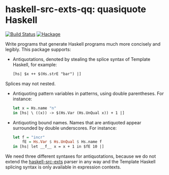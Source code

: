# haskell-src-exts-qq: quasiquote Haskell

[![Build Status](https://travis-ci.org/mboes/haskell-src-exts-qq.svg?branch=master)](https://travis-ci.org/mboes/haskell-src-exts-qq)
[![Hackage](https://img.shields.io/hackage/v/haskell-src-exts-qq.svg)](https://hackage.haskell.org/package/haskell-src-exts-qq)

Write programs that generate Haskell programs much more concisely and
legibly. This package supports:

* Antiquotations, denoted by stealing the splice syntax of Template
Haskell, for example:
    ```Haskell
    [hs| $x ++ $(Hs.strE "bar") |]
    ```
Splices may not nested.

* Antiquoting pattern variables in patterns, using double parentheses.
For instance:
    ```Haskell
    let x = Hs.name "n"
    in [hs| \ ((x)) -> $(Hs.Var (Hs.UnQual x)) + 1 |]
    ```

* Antiquoting bound names. Names that are antiquoted appear surrounded
by double underscores. For instance:
    ```Haskell
    let f = "incr"
        fE = Hs.Var $ Hs.UnQual $ Hs.name f
    in [hs| let __f__ x = x + 1 in $fE 10 |]
    ```

We need three different syntaxes for antiquotations, because we do not
extend the [haskell-src-exts][haskell-src-exts] parser in any way and
the Template Haskell splicing syntax is only available in expression
contexts.

[haskell-src-exts]: http://hackage.haskell.org/package/haskell-src-exts

